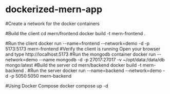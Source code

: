 # dockerized-mern-app

#Create a network for the docker containers

#Build the client
cd mern/frontend
docker build -t mern-frontend .

#Run the client
docker run --name=frontend --network=demo -d -p 5173:5173 mern-frontend
#Verify the client is running
Open your browser and type http://localhost:5173
#Run the mongodb container
docker run --network=demo --name mongodb -d -p 27017:27017 -v ~/opt/data:/data/db mongo:latest
#Build the server
cd mern/backend
docker build -t mern-backend .
#Run the server
docker run --name=backend --network=demo -d -p 5050:5050 mern-backend

#Using Docker Compose
docker compose up -d





